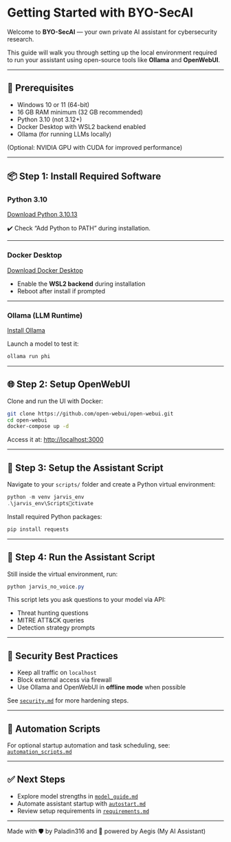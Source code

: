 
# Getting Started with BYO-SecAI

Welcome to **BYO-SecAI** — your own private AI assistant for cybersecurity research.

This guide will walk you through setting up the local environment required to run your assistant using open-source tools like **Ollama** and **OpenWebUI**.

---

## 🧱 Prerequisites

- Windows 10 or 11 (64-bit)
- 16 GB RAM minimum (32 GB recommended)
- Python 3.10 (not 3.12+)
- Docker Desktop with WSL2 backend enabled
- Ollama (for running LLMs locally)

(Optional: NVIDIA GPU with CUDA for improved performance)

---

## 📦 Step 1: Install Required Software

### Python 3.10
[Download Python 3.10.13](https://www.python.org/downloads/release/python-31013/)

✔️ Check “Add Python to PATH” during installation.

---

### Docker Desktop
[Download Docker Desktop](https://www.docker.com/products/docker-desktop/)

- Enable the **WSL2 backend** during installation
- Reboot after install if prompted

---

### Ollama (LLM Runtime)
[Install Ollama](https://ollama.com/download)

Launch a model to test it:
```bash
ollama run phi
```

---

## 🌐 Step 2: Setup OpenWebUI

Clone and run the UI with Docker:
```bash
git clone https://github.com/open-webui/open-webui.git
cd open-webui
docker-compose up -d
```

Access it at: [http://localhost:3000](http://localhost:3000)

---

## 🤖 Step 3: Setup the Assistant Script

Navigate to your `scripts/` folder and create a Python virtual environment:

```powershell
python -m venv jarvis_env
.\jarvis_env\Scriptsctivate
```

Install required Python packages:

```powershell
pip install requests
```

---

## 🧠 Step 4: Run the Assistant Script

Still inside the virtual environment, run:

```powershell
python jarvis_no_voice.py
```

This script lets you ask questions to your model via API:
- Threat hunting questions
- MITRE ATT&CK queries
- Detection strategy prompts

---

## 🔐 Security Best Practices

- Keep all traffic on `localhost`
- Block external access via firewall
- Use Ollama and OpenWebUI in **offline mode** when possible

See [`security.md`](security.md) for more hardening steps.

---

## 🔁 Automation Scripts

For optional startup automation and task scheduling, see:  
[`automation_scripts.md`](automation_scripts.md)

---

## ✅ Next Steps

- Explore model strengths in [`model_guide.md`](model_guide.md)
- Automate assistant startup with [`autostart.md`](autostart.md)
- Review setup requirements in [`requirements.md`](requirements.md)

---

Made with 🛡️ by Paladin316 and 🤖 powered by Aegis (My AI Assistant)
